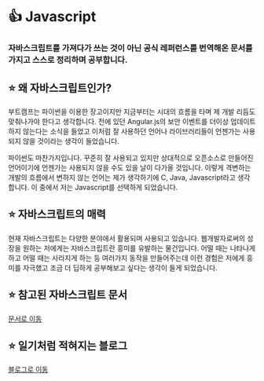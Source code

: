 # 👍 Javascript
### 자바스크립트를 가져다가 쓰는 것이 아닌 공식 레퍼런스를 번역해온 문서를 가지고 스스로 정리하며 공부합니다.

## ⭐ 왜 자바스크립트인가?
부트캠프는 파이썬을 이용한 장고이지만 지금부터는 시대의 흐름을 타며 제 개발 리듬도 맞춰나가야 한다고 생각합니다. 전에 있던 Angular.js의 보안 이벤트를 더이상 업데이트하지 않는다는 소식을 들었고 이처럼 잘 사용하던 언어나 라이브러리들이 언젠가는 사용되지 않을 것이라는 생각이 들었습니다.

파이썬도 마찬가지입니다. 꾸준히 잘 사용되고 있지만 상대적으로 오픈소스로 만들어진 언어이기에 언젠가는 사용되지 않을 수도 있을 날이 다가올 것입니다. 이렇게 격변하는 개발의 흐름에서 변하지 않는 언어는 제가 생각하기에 C, Java, Javascript라고 생각합니다. 이 중에서 저는 Javascript를 선택하게 되었습니다.

## ⭐ 자바스크립트의 매력
현재 자바스크립트는 다양한 분야에서 활용되며 사용되고 있습니다. 웹개발자로써의 성장을 원하는 저에게는 자바스크립트란 흥미를 유발하는 물건입니다. 어떨 때는 나타나게 하고 어떨 때는 사라지게 하는 등 여러가지 동작을 만들어주는데 이런 경험은 저에게 흥미를 자극했고 조금 더 딥하게 공부해보고 싶다는 생각이 들게 되었습니다.

## ⭐ 참고된 자바스크립트 문서
<a href="https://ko.javascript.info/" target="_blank">문서로 이동</a>

## ⭐ 일기처럼 적혀지는 블로그
<a href="https://ch-oi-story.tistory.com/60?category=980149" target="_blank">블로그로 이동</a>
